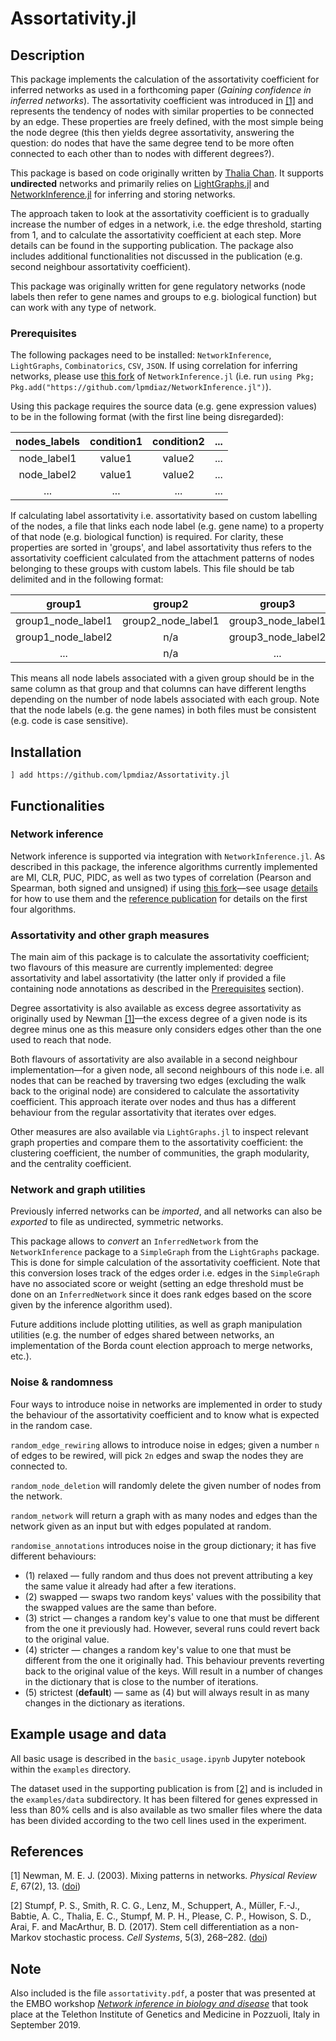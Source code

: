 # Assortativity.jl

## Description

This package implements the calculation of the assortativity coefficient for inferred networks as used in a forthcoming paper (*Gaining confidence in inferred networks*). The assortativity coefficient was introduced in [[1]](#references) and represents the tendency of nodes with similar properties to be connected by an edge. These properties are freely defined, with the most simple being the node degree (this then yields degree assortativity, answering the question: do nodes that have the same degree tend to be more often connected to each other than to nodes with different degrees?).

This package is based on code originally written by [Thalia Chan](https://github.com/Tchanders). It supports **undirected** networks and primarily relies on [LightGraphs.jl](https://github.com/JuliaGraphs/LightGraphs.jl) and [NetworkInference.jl](https://github.com/Tchanders/NetworkInference.jl) for inferring and storing networks.

The approach taken to look at the assortativity coefficient is to gradually increase the number of edges in a network, i.e. the edge threshold, starting from 1, and to calculate the assortativity coefficient at each step. More details can be found in the supporting publication. The package also includes additional functionalities not discussed in the publication (e.g. second neighbour assortativity coefficient).

This package was originally written for gene regulatory networks (node labels then refer to gene names and groups to e.g. biological function) but can work with any type of network.

### Prerequisites

The following packages need to be installed: `NetworkInference`, `LightGraphs`, `Combinatorics`, `CSV`, `JSON`. If using correlation for inferring networks, please use [this fork](https://github.com/lpmdiaz/NetworkInference.jl) of `NetworkInference.jl` (i.e. run `using Pkg; Pkg.add("https://github.com/lpmdiaz/NetworkInference.jl")`).

Using this package requires the source data (e.g. gene expression values) to be in the following format (with the first line being disregarded):

| nodes_labels | condition1 | condition2 | ... |
|:------------:|:----------:| :---------:|:---:|
| node_label1  |   value1   |   value2   | ... |
| node_label2  |   value1   |   value2   | ... |
|      ...     |     ...    |     ...    | ... |

If calculating label assortativity i.e. assortativity based on custom labelling of the nodes, a file that links each node label (e.g. gene name) to a property of that node (e.g. biological function) is required. For clarity, these properties are sorted in 'groups', and label assortativity thus refers to the assortativity coefficient calculated from the attachment patterns of nodes belonging to these groups with custom labels. This file should be tab delimited and in the following format:

|       group1       |       group2       |       group3       | ... |
|:------------------:|:------------------:|:------------------:|:---:|
| group1_node_label1 | group2_node_label1 | group3_node_label1 | ... |
| group1_node_label2 |        n/a         | group3_node_label2 | ... |
|        ...         |        n/a         |        ...         | ... |

This means all node labels associated with a given group should be in the same column as that group and that columns can have different lengths depending on the number of node labels associated with each group. Note that the node labels (e.g. the gene names) in both files must be consistent (e.g. code is case sensitive).

## Installation

`] add https://github.com/lpmdiaz/Assortativity.jl`

## Functionalities

### Network inference

Network inference is supported via integration with `NetworkInference.jl`. As described in this package, the inference algorithms currently implemented are MI, CLR, PUC, PIDC, as well as two types of correlation (Pearson and Spearman, both signed and unsigned) if using [this fork](https://github.com/lpmdiaz/NetworkInference.jl)⁠—see usage [details](https://github.com/lpmdiaz/NetworkInference.jl#inference-algorithms-currently-implemented) for how to use them and the [reference publication](https://github.com/lpmdiaz/NetworkInference.jl#references) for details on the first four algorithms.

### Assortativity and other  graph measures

The main aim of this package is to calculate the assortativity coefficient; two flavours of this measure are currently implemented: degree assortativity and label assortativity (the latter only if provided a file containing node annotations as described in the [Prerequisites](#prerequisites) section).

Degree assortativity is also available as excess degree assortativity as originally used by Newman [[1]](#references)—the excess degree of a given node is its degree minus one as this measure only considers edges other than the one used to reach that node.

Both flavours of assortativity are also available in a second neighbour implementation⁠—for a given node, all second neighbours of this node i.e. all nodes that can be reached by traversing two edges (excluding the walk back to the original node) are considered to calculate the assortativity coefficient. This approach iterate over nodes and thus has a different behaviour from the regular assortativity that iterates over edges.

Other measures are also available via `LightGraphs.jl` to inspect relevant graph properties and compare them to the assortativity coefficient: the clustering coefficient, the number of communities, the graph modularity, and the centrality coefficient.

### Network and graph utilities

Previously inferred networks can be *imported*, and all networks can also be *exported* to file as undirected, symmetric networks.

This package allows to *convert* an `InferredNetwork` from the `NetworkInference` package to a `SimpleGraph` from the `LightGraphs` package. This is done for simple calculation of the assortativity coefficient. Note that this conversion loses track of the edges order i.e. edges in the `SimpleGraph` have no associated score or weight (setting an edge threshold must be done on an `InferredNetwork` since it does rank edges based on the score given by the inference algorithm used).

Future additions include plotting utilities, as well as graph manipulation utilities (e.g. the number of edges shared between networks, an implementation of the Borda count election approach to merge networks, etc.).

### Noise \& randomness

Four ways to introduce noise in networks are implemented in order to study the behaviour of the assortativity coefficient and to know what is expected in the random case.

`random_edge_rewiring` allows to introduce noise in edges; given a number `n` of edges to be rewired, will pick `2n` edges and swap the nodes they are connected to.

`random_node_deletion` will randomly delete the given number of nodes from the network.

`random_network` will return a graph with as many nodes and edges than the network given as an input but with edges populated at random.

`randomise_annotations` introduces noise in the group dictionary; it has five different behaviours:
- (1) relaxed — fully random and thus does not prevent attributing a key the same value it already had after a few iterations.
- (2) swapped ⁠— swaps two random keys' values with the possibility that the swapped values are the same than before.
- (3) strict ⁠— changes a random key's value to one that must be different from the one it previously had. However, several runs could revert back to the original value.
- (4) stricter ⁠— changes a random key's value to one that must be different from the one it originally had. This behaviour prevents reverting back to the original value of the keys. Will result in a number of changes in the dictionary that is close to the number of iterations.
- (5) strictest (**default**) ⁠— same as (4) but will always result in as many changes in the dictionary as iterations.

## Example usage and data

All basic usage is described in the `basic_usage.ipynb` Jupyter notebook within the `examples` directory.

The dataset used in the supporting publication is from [[2]](#references) and is included in the `examples/data` subdirectory. It has been filtered for genes expressed in less than 80% cells and is also available as two smaller files where the data has been divided according to the two cell lines used in the experiment.

## References

[1] Newman, M. E. J. (2003). Mixing patterns in networks. *Physical Review E*, 67(2), 13. ([doi](https://doi.org/10.1103/PhysRevE.67.026126))

[2] Stumpf, P. S., Smith, R. C. G., Lenz, M., Schuppert, A., Müller, F.-J., Babtie, A. C., Thalia, E. C., Stumpf, M. P. H., Please, C. P., Howison, S. D., Arai, F. and MacArthur, B. D. (2017). Stem cell differentiation as a non-Markov stochastic process. *Cell Systems*, 5(3), 268–282.  ([doi](https://doi.org/10.1016/j.cels.2017.08.009))

## Note

Also included is the file `assortativity.pdf`, a poster that was presented at the EMBO workshop [*Network inference in biology and disease*](http://meetings.embo.org/event/19-network-inference) that took place at the Telethon Institute of Genetics and Medicine in Pozzuoli, Italy in September 2019.

